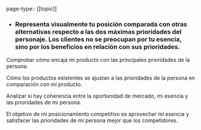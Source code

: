 page-type:: [[topic]]
- ### Representa visualmente tu posición comparada con otras alternativas respecto a las dos máximas prioridades del personaje. Los clientes no se preocupan por tu esencia, sino por los beneficios en relación con sus prioridades.

Comprobar cómo encaja mi producto con las principales prioridades de la persona.

Cómo los productos existentes se ajustan a las prioridades de la persona en comparación con mi producto.

Analizar si hay coherencia entre la oportunidad de mercado, mi esencia y las prioridades de mi persona.

El objetivo de mi posicionamiento competitivo es aprovechar mi esencia y satisfacer las prioridades de mi persona mejor que los competidores.



